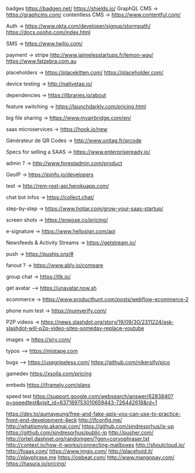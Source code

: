 
badges             https://badgen.net/
                   https://shields.io/
GraphQL CMS        -> https://graphcms.com/
contentless CMS    -> https://www.contentful.com/

Auth               -> https://www.okta.com/developer/signup/stormpath/
                      https://docs.osohq.com/index.html

SMS                -> https://www.twilio.com/

payment            -> stripe
                      http://www.jaimelesstartups.fr/lemon-way/
                      https://www.fatzebra.com.au

placeholders       -> https://placekitten.com/
                      https://placeholder.com/

device testing     -> http://nativetap.io/

dependencies       -> https://libraries.io/about

feature switching  -> https://launchdarkly.com/pricing.html

big file sharing   -> https://www.myairbridge.com/en/

saas microservices -> https://hook.io/new

Générateur de QR Codes -> http://www.unitag.fr/qrcode

Specs for selling a SAAS -> https://www.enterpriseready.io/

admin ?            -> http://www.forestadmin.com/product

GeoIP              -> https://ipinfo.io/developers

test               -> http://rem-rest-api.herokuapp.com/

chat bot infos     -> https://collect.chat/

step-by-step       -> https://www.hotjar.com/grow-your-saas-startup/

screen shots       -> https://enpose.co/pricing/

e-signature        -> https://www.hellosign.com/api

Newsfeeds & Activity Streams  -> https://getstream.io/

push -> https://pushjs.org/#

fanout ? -> https://www.ably.io/compare

group chat         -> https://tlk.io/ 

get avatar         --> https://unavatar.now.sh

ecommerce           -> https://www.producthunt.com/posts/webflow-ecommerce-2

phone num test      -> https://numverify.com/

P2P videos     -> https://news.slashdot.org/story/19/09/30/2311224/ask-slashdot-will-p2p-video-sites-someday-replace-youtube

images          -> https://sirv.com/

typos           --> https://mistape.com

bugs            --> https://usegripeless.com/  https://github.com/nikersify/pico

gamedev         https://xsolla.com/pricing

embeds          https://iframely.com/plans


speed test https://support.google.com/websearch/answer/6283840?p=speedtest&visit_id=637189753010659443-726442618&rd=1

https://dev.to/aumayeung/free-and-fake-apis-you-can-use-to-practice-front-end-development-4eck
http://ifconfig.me/
http://whatismyip.akamai.com/
https://github.com/sindresorhus/is-up
https://github.com/sindresorhus/public-ip
http://pusher.com/
http://orteil.dashnet.org/randomgen/?gen=corvophraser.txt
http://context.io/how-it-works/connecting-mailboxes
http://shoutcloud.io/
http://foaas.com/
https://www.imgix.com/
http://placehold.it/
http://playphrase.me
https://opbeat.com/
http://www.mangopay.com/
https://hasura.io/pricing/
